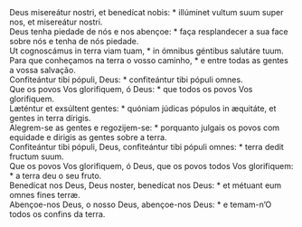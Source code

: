 <div class="dropcap text-justify">Deus misereátur nostri, et benedícat nobis: * illúminet vultum suum super nos, et misereátur nostri.</div>
<div class="dropcap text-justify">Deus tenha piedade de nós e nos abençoe: * faça resplandecer a sua face sobre nós e tenha de nós piedade.</div>
<div class="text-justify">Ut cognoscámus in terra viam tuam, * in ómnibus géntibus salutáre tuum.</div>
<div class="text-justify">Para que conheçamos na terra o vosso caminho, * e entre todas as gentes a vossa salvação.</div>
<div class="text-justify">Confiteántur tibi pópuli, Deus: * confiteántur tibi pópuli omnes.</div>
<div class="text-justify">Que os povos Vos glorifiquem, ó Deus: * que todos os povos Vos glorifiquem.</div>
<div class="text-justify">Læténtur et exsúltent gentes: * quóniam júdicas pópulos in æquitáte, et gentes in terra dírigis.</div>
<div class="text-justify">Alegrem-se as gentes e regozijem-se: * porquanto julgais os povos com equidade e dirigis as gentes sobre a terra.</div>
<div class="text-justify">Confiteántur tibi pópuli, Deus, confiteántur tibi pópuli omnes: * terra dedit fructum suum.</div>
<div class="text-justify">Que os povos Vos glorifiquem, ó Deus, que os povos todos Vos glorifiquem: * a terra deu o seu fruto.</div>
<div class="text-justify">Benedícat nos Deus, Deus noster, benedícat nos Deus: * et métuant eum omnes fines terræ.</div>
<div class="text-justify">Abençoe-nos Deus, o nosso Deus, abençoe-nos Deus: * e temam-n’O todos os confins da terra.</div>
